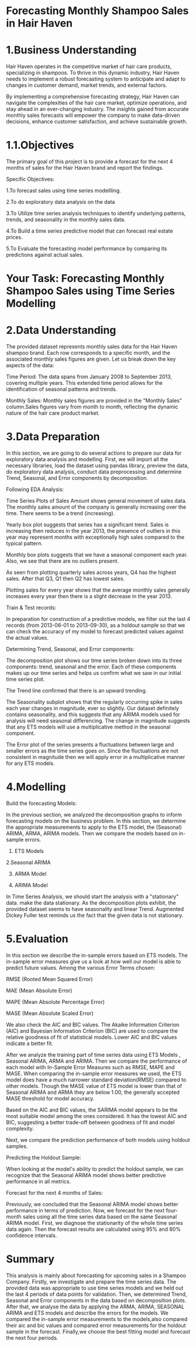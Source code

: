 # Forecasting Monthly Shampoo Sales in Hair Haven


# 1.Business Understanding


Hair Haven operates in the competitive market of hair care products, specializing in shampoos. To thrive in this dynamic industry, Hair Haven needs to implement a robust forecasting system to anticipate and adapt to changes in customer demand, market trends, and external factors.



By implementing a comprehensive forecasting strategy, Hair Haven can navigate the complexities of the hair care market, optimize operations, and stay ahead in an ever-changing industry. The insights gained from accurate monthly sales forecasts will empower the company to make data-driven decisions, enhance customer satisfaction, and achieve sustainable growth.


# 1.1.Objectives


The primary goal of this project is to provide a forecast for the next 4 months of sales for the Hair Haven brand and report the findings.

Specific Objectives:



1.To forecast sales using time series modellling.



2.To do exploratory data analysis on the data



3.To Utilize time series analysis techniques to identify underlying patterns, trends, and seasonality in the monthly sales data.



4.To Build a time series predictive model that can forecast real estate prices.



5.To Evaluate the forecasting model performance by comparing its predictions against actual sales.


# Your Task: Forecasting Monthly Shampoo Sales using Time Series Modelling


# 2.Data Understanding


The provided dataset represents monthly sales data for the Hair Haven shampoo brand. Each row corresponds to a specific month, and the associated monthly sales figures are given. Let us break down the key aspects of the data:


Time Period: The data spans from January 2008 to September 2013, covering multiple years. This extended time period allows for the identification of seasonal patterns and trends.


Monthly Sales: Monthly sales figures are provided in the "Monthly Sales" column.Sales figures vary from month to month, reflecting the dynamic nature of the hair care product market.


# 3.Data Preparation


In this section, we are going to do several actions to prepare our data for exploratory data analysis and modelling. First, we will import all the necessary libraries, load the dataset using pandas library, preview the data, do exploratory data analysis, conduct data preprocessing and determine Trend, Seasonal, and Error components by decomposition.


Following EDA Analysis:

Time Series Plots of Sales Amount shows general movement of sales data. The monthly sales amount of the company is generally increasing over the time. There seems to be a trend (increasing).

Yearly box plot suggests that series has a significant trend. Sales is increasing then reduces in the year 2013, the presence of outliers in this year may represent months with exceptionally high sales compared to the typical pattern.

Monthly box plots suggests that we have a seasonal component each year. Also, we see that there are no outliers present.

As seen from plotting quarterly sales across years, Q4 has the highest sales. After that Q3, Q1 then Q2 has lowest sales.

Plotting sales for every year shows that the average monthly sales generally increases every year then there is a slight decrease in the year 2013.


Train & Test records:


In preparation for construction of a predictive models, we filter out the last 4 records (from 2013-06-01 to 2013-09-30), as a holdout sample so that we can check the accuracy of my model to forecast predicted values against the actual values.


Determining Trend, Seasonal, and Error components:

The decomposition plot shows our time series broken down into its three components: trend, seasonal and the error. Each of these components makes up our time series and helps us confirm what we saw in our initial time series plot.

The Trend line confirmed that there is an upward trending.

The Seasonality subplot shows that the regularly occurring spike in sales each year changes in magnitude, ever so slightly. Our dataset definitely contains seasonality, and this suggests that any ARIMA models used for analysis will need seasonal differencing. The change in magnitude suggests that any ETS models will use a multiplicative method in the seasonal component.



The Error plot of the series presents a fluctuations between large and smaller errors as the time series goes on. Since the fluctuations are not consistent in magnitude then we will apply error in a multiplicative manner for any ETS models.


# 4.Modelling


Build the forecasting Models:


In the previous section, we analyzed the decomposition graphs to inform forecasting models on the business problem. In this section, we determine the appropriate measurements to apply to the ETS model, the (Seasonal) ARIMA, ARMA, ARIMA models. Then we compare the models based on in-sample errors.

1. ETS Models

2.Seasonal ARIMA

3. ARMA Model

4. ARIMA Model



In Time Series Analysis, we should start the analysis with a "stationary" data. make the data stationary. As the decomposition plots exhibit, the provided dataset seems to have seasonality and linear Trend. Augmented Dickey Fuller test reminds us the fact that the given data is not stationary.



# 5.Evaluation


In this section we describe the in-sample errors based on ETS models. The in-sample error measures give us a look at how well our model is able to predict future values. Among the various Error Terms chosen:

RMSE (Rooted Mean Squared Error)


MAE (Mean Absolute Error)


MAPE (Mean Absolute Percentage Error)


MASE (Mean Absolute Scaled Error)




We also check the AIC and BIC values. The Akaike Information Criterion (AIC) and Bayesian Information Criterion (BIC) are used to compare the relative goodness of fit of statistical models. Lower AIC and BIC values indicate a better fit.



After we analyze the training part of time series data using ETS Models , Seasonal ARIMA, ARMA and ARIMA. Then we compare the performance of each model with In-Sample Error Measures such as RMSE, MAPE and MASE. When comparing the in-sample error measures we used, the ETS model does have a much narrower standard deviation(RMSE) compared to other models. Though the MASE value of ETS model is lower than that of Seasonal ARIMA and ARMA they are below 1.00, the generally accepted MASE threshold for model accuracy.



Based on the AIC and BIC values, the SARIMA model appears to be the most suitable model among the ones considered. It has the lowest AIC and BIC, suggesting a better trade-off between goodness of fit and model complexity.

Next, we compare the prediction performance of both models using holdout samples.


Predicting the Holdout Sample:


When looking at the model's ability to predict the holdout sample, we can recognize that the Seasonal ARIMA model shows better predictive performance in all metrics.


Forecast for the next 4 months of Sales:


Previously, we concluded that the Seasonal ARIMA model shows better performance in terms of prediction. Now, we forecast for the next four-month sales using all the time series data based on the same Seasonal ARIMA model. First, we diagnose the stationarity of the whole time series data again. Then the forecast results are calculated using 95% and 80% confidence intervals.


# Summary


This analysis is mainly about forecasting for upcoming sales in a Shampoo Company. Firstly, we investigate and prepare the time series data. The provided data was appropriate to use time series models and we held out the last 4 periods of data points for validation. Then, we determined Trend, Seasonal and Error components in the data based on decomposition plots. After that, we analyse the data by applying the ARMA, ARIMA, SEASONAL ARIMA and ETS models and describe the errors for the models. We compared the in-sample error measurements to the models,also compared their aic and bic values and compared error measurements for the holdout sample in the forecast. Finally,we choose the best fitting model and forecast the next four periods.